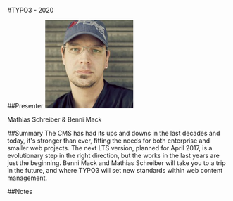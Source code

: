 #TYPO3 - 2020

##Presenter
![Mathias Schreiber ](https://raw.githubusercontent.com/avarx/T3CON16/master/Presenter/Mathias_Schreiber.jpg)

Mathias Schreiber & Benni Mack

##Summary
The CMS has had its ups and downs in the last decades and today, it's stronger than ever, fitting the needs for both enterprise and smaller web projects. The next LTS version, planned for April 2017, is a evolutionary step in the right direction, but the works in the last years are just the beginning. Benni Mack and Mathias Schreiber will take you to a trip in the future, and where TYPO3 will set new standards within web content management.

##Notes